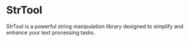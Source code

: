 # StrTool

StrTool is a powerful string manipulation library designed to simplify and enhance your text processing tasks.